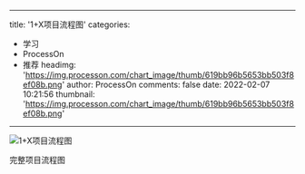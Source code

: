 
---
title: '1+X项目流程图'
categories: 
 - 学习
 - ProcessOn
 - 推荐
headimg: 'https://img.processon.com/chart_image/thumb/619bb96b5653bb503f8ef08b.png'
author: ProcessOn
comments: false
date: 2022-02-07 10:21:56
thumbnail: 'https://img.processon.com/chart_image/thumb/619bb96b5653bb503f8ef08b.png'
---

<div>   
<img class="thumb" alt="1+X项目流程图" src="https://img.processon.com/chart_image/thumb/619bb96b5653bb503f8ef08b.png" referrerpolicy="no-referrer">
<p>完整项目流程图</p>  
</div>
            